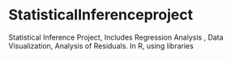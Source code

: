 # StatisticalInferenceproject
Statistical Inference Project, Includes Regression Analysis , Data Visualization, Analysis of Residuals. In R, using libraries 

